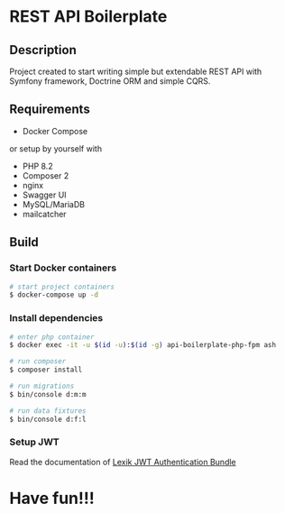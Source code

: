 # REST API Boilerplate

## Description

Project created to start writing simple but extendable REST API with Symfony framework, Doctrine ORM and simple CQRS.

## Requirements

* Docker Compose

or setup by yourself with

* PHP 8.2
* Composer 2
* nginx
* Swagger UI
* MySQL/MariaDB
* mailcatcher

## Build

### Start Docker containers

```bash
# start project containers
$ docker-compose up -d
```

### Install dependencies

```bash
# enter php container
$ docker exec -it -u $(id -u):$(id -g) api-boilerplate-php-fpm ash

# run composer
$ composer install

# run migrations
$ bin/console d:m:m

# run data fixtures
$ bin/console d:f:l
```

### Setup JWT

Read the documentation of [Lexik JWT Authentication Bundle](https://github.com/lexik/LexikJWTAuthenticationBundle/blob/master/Resources/doc/index.md#generate-the-ssl-keys)

# Have fun!!!